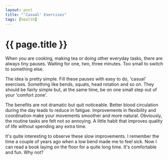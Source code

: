 ```yaml
---
layout: post
title: "'Casual' Exercises"
tags: [health]
---
```


# {{ page.title }}

When you are cooking, making tea or doing other everyday tasks,
there are always tiny pauses.
Waiting for one, two, three minutes.
Too small to switch to something else.

The idea is pretty simple.
Fill these pauses with easy to do, 'casual' exercises.
Something like bends, squats, head rotation and so on.
They should be fairly simple but, at the same time,
be on one small step out of your 'comfort zone'.

The benefits are not dramatic but quit noticeable.
Better blood circulation during the day leads to reduce in fatigue.
Improvements in flexibility and coordination make your movements smoother and more natural.
Obviously, the routine tasks are felt not so annoying.
A little habit that improves quality of life without spending any extra time.

It's quite interesting to observe these slow improvements.
I remember the time a couple of years ago when a low bend made me to feel sick.
Now I can read a book laying on the floor for a quite long time.
It's comfortable and fun. Why not?
